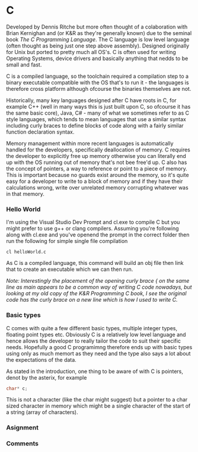 # C 

Developed by Dennis Ritche but more often thought of a colaboration with Brian Kernighan and (or K&R as they're generally known) due to the seminal book _The C Programming Language_. The C language is low level language (often thought as being just one step above assembly). Designed originally for Unix but ported to pretty much all OS's. C is often used for writing Operating Systems, device drivers and basically anything that nedds to be small and fast.

C is a compiled language, so the toolchain required a compilation step to a binary executable compatible with the OS that's to run it - the languages is therefore cross platform although ofcourse the binaries themselves are not.

Historically, many key languages designed after C have roots in C, for example C++ (well in many ways this is just built upon C, so ofcourse it has the same basic core), Java, C# - many of what we sometimes refer to as C style languages, which tends to mean languages that use a similar syntax including curly braces to define blocks of code along with a fairly similar function declaration syntax.

Memory management within more recent languages is automatically handled for the developers, specifically deallocation of memory. C requires the developer to explicitly free up memory otherwise you can literally end up with the OS running out of memory that's not bee free'd up. C also has the concept of pointers, a way to reference or point to a piece of memory. This is important because no guards exist around the memory, so it's quite easy for a developer to write to a block of memory and if they have their calculations wrong, write over unrelated memory corrupting whatever was in that memory.

### Hello World

I'm using the Visual Studio Dev Prompt and cl.exe to compile C but you might prefer to use g++ or clang compilers. Assuming you're following along with cl.exe and you've openend the prompt in the correct folder then run the following for simple single file compilation

```
cl helloWorld.c
```

As C is a compiled language, this command will build an obj file then link that to create an executable which we can then run.

_Note: Interestingly the placement of the opening curly brace { on the same line as *main* appears to be a common way of writing C code nowadays, but looking at my old copy of the K&R Programming C book, I see the original code has the curly brace on a new line which is how I used to write C._

### Basic types

C comes with quite a few different basic types, multiple integer types, floating point types etc. Obviously C is a relatively low level language and hence allows the developer to really tailor the code to suit their specific needs. Hopefully a good C programimng therefore ends up with basic types using only as much memort as they need and the type also says a lot about the expectations of the data.

As stated in the introduction, one thing to be aware of with C is pointers, denot by the asterix, for example

```c
char* c;
```

This is not a character (like the char might suggest) but a pointer to a char sized character in memory which might be a single character of the start of a string (array of characters). 

### Asignment

### Comments

